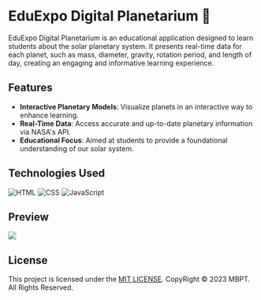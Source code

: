 # EduExpo Digital Planetarium 🌌

EduExpo Digital Planetarium is an educational application designed to learn students about the solar planetary system. It presents real-time data for each planet, such as mass, diameter, gravity, rotation period, and length of day, creating an engaging and informative learning experience.

## Features

- **Interactive Planetary Models**: Visualize planets in an interactive way to enhance learning.
- **Real-Time Data**: Access accurate and up-to-date planetary information via NASA's API.
- **Educational Focus**: Aimed at students to provide a foundational understanding of our solar system.

## Technologies Used

![HTML](https://img.shields.io/badge/HTML-5-orange?style=plastic&logo=html5&logoColor=white)
![CSS](https://img.shields.io/badge/CSS-3-blue?style=plastic&logo=css3&logoColor=white)
![JavaScript](https://img.shields.io/badge/JavaScript-ES6-yellow?style=plastic&logo=javascript&logoColor=white)


## Preview
![](images/preview.gif)

## License
This project is licensed under the [MIT LICENSE](LICENSE.txt). 
CopyRight © 2023 MBPT. All Rights Reserved.